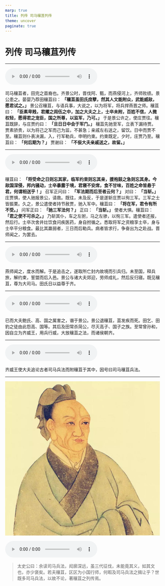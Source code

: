 ```yaml
---
marp: true
title: 列传 司马穰苴列传
theme: uncover
paginate: true
---
```


# 列传 司马穰苴列传

---

![](assets/audios/064/1.mp3)

司马穰苴者，田完之苗裔也。齐景公时，晋伐阿、甄，而燕侵河上，齐师败绩。景公患之。晏婴乃荐田穰苴曰： __「穰苴虽田氏庶孽，然其人文能附众，武能威敌，愿君试之。」__ 景公召穰苴，与语兵事，大说之，以为将军，将兵捍燕晋之师。穰苴曰： __「臣素卑贱，君擢之闾伍之中，加之大夫之上，士卒未附，百姓不信，人微权轻，愿得君之宠臣，国之所尊，以监军，乃可。」__ 于是景公许之，使庄贾往。穰苴既辞，与庄贾约曰： __「旦日日中会于军门。」__ 穰苴先驰至军，立表下漏待贾。贾素骄贵，以为将己之军而己为监，不甚急；亲戚左右送之，留饮。日中而贾不至。穰苴则仆表决漏，入，行军勒兵，申明约束。约束既定，夕时，庄贾乃至。穰苴曰： __「何后期为？」__ 贾谢曰： __「不佞大夫亲戚送之，故留。」__

---

![](assets/audios/064/2.mp3)

穰苴曰： __「将受命之日则忘其家，临军约束则忘其亲，援枹鼓之急则忘其身。今敌国深侵，邦内骚动，士卒暴露于境，君寝不安席，食不甘味，百姓之命皆悬于君，何谓相送乎！」__ 召军正问曰： __「军法期而后至者云何？」__ 对曰： __「当斩。」__ 庄贾惧，使人驰报景公，请救。既往，未及反，于是遂斩庄贾以徇三军。三军之士皆振栗。久之，景公遣使者持节赦贾，驰入军中。穰苴曰： __「将在军，君令有所不受。」__ 问军正曰： __「驰三军法何？」__ 正曰： __「当斩。」__ 使者大惧。穰苴曰： __「君之使不可杀之。」__ 乃斩其仆，车之左驸，马之左骖，以徇三军。遣使者还报，然后行。士卒次舍井灶饮食问疾医药，身自拊循之。悉取将军之资粮享士卒，身与士卒平分粮食。最比其羸弱者，三日而后勒兵。病者皆求行，争奋出为之赴战。晋师闻之，为罢去。

---

![](assets/audios/064/3.mp3)

燕师闻之，度水而解。于是追击之，遂取所亡封内故境而引兵归。未至国，释兵旅，解约束，誓盟而后入邑。景公与诸大夫郊迎，劳师成礼，然后反归寝。既见穰苴，尊为大司马。田氏日以益尊于齐。

---

![](assets/audios/064/4.mp3)

已而大夫鲍氏、高、国之属害之，谮于景公。景公退穰苴，苴发疾而死。田乞、田豹之徒由此怨高、国等。其后及田常杀简公，尽灭高子、国子之族。至常曾孙和，因自立为齐威王，用兵行威，大放穰苴之法，而诸侯朝齐。

---

![](assets/audios/064/5.mp3)

齐威王使大夫追论古者司马兵法而附穰苴于其中，因号曰司马穰苴兵法。

---

![bg left](assets/images/simaqian.jpg)

![](assets/audios/064/6.mp3)

> 太史公曰：余读司马兵法，闳廓深远，虽三代征伐，未能竟其义，如其文也，亦少褒矣。若夫穰苴，区区为小国行师，何暇及司马兵法之揖让乎？世既多司马兵法，以故不论，著穰苴之列传焉。